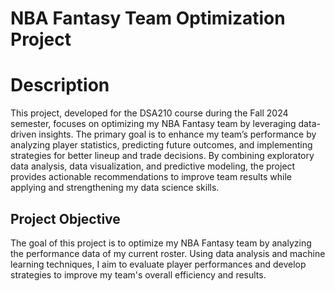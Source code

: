 # NBA Fantasy Team Optimization Project

# Description
This project, developed for the DSA210 course during the Fall 2024 semester, focuses on optimizing my NBA Fantasy team by leveraging data-driven insights. The primary goal is to enhance my team’s performance by analyzing player statistics, predicting future outcomes, and implementing strategies for better lineup and trade decisions. By combining exploratory data analysis, data visualization, and predictive modeling, the project provides actionable recommendations to improve team results while applying and strengthening my data science skills.

## Project Objective
The goal of this project is to optimize my NBA Fantasy team by analyzing the performance data of my current roster. Using data analysis and machine learning techniques, I aim to evaluate player performances and develop strategies to improve my team's overall efficiency and results.


